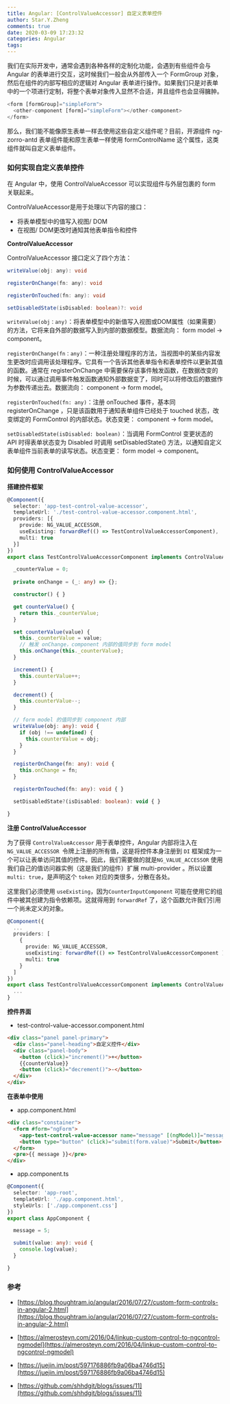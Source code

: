 ```yaml
---
title: Angular: [ControlValueAccessor] 自定义表单控件 
author: Star.Y.Zheng
comments: true
date: 2020-03-09 17:23:32
categories: Angular
tags:
---
```


我们在实际开发中，通常会遇到各种各样的定制化功能，会遇到有些组件会与 Angular 的表单进行交互，这时候我们一般会从外部传入一个 FormGroup 对象，然后在组件的内部写相应的逻辑对 Angular 表单进行操作。如果我们只是对表单中的一个项进行定制，将整个表单对象传入显然不合适，并且组件也会显得臃肿。

<!-- more -->

```ts
<form [formGroup]="simpleForm">                                
  <other-component [form]="simpleForm"></other-component>        
</form>
```
那么，我们能不能像原生表单一样去使用这些自定义组件呢？目前，开源组件 ng-zorro-antd 表单组件能和原生表单一样使用 formControlName 这个属性，这类组件就叫自定义表单组件。

### 如何实现自定义表单控件

在 Angular 中，使用 ControlValueAccessor 可以实现组件与外层包裹的 form 关联起来。

ControlValueAccessor是用于处理以下内容的接口：
- 将表单模型中的值写入视图/ DOM
- 在视图/ DOM更改时通知其他表单指令和控件

**ControlValueAccessor**

ControlValueAccessor 接口定义了四个方法：

```java
writeValue(obj: any): void

registerOnChange(fn: any): void

registerOnTouched(fn: any): void

setDisabledState(isDisabled: boolean)?: void
```
`writeValue(obj：any)`：将表单模型中的新值写入视图或DOM属性（如果需要）的方法，它将来自外部的数据写入到内部的数据模型。数据流向： form model -> component。

`registerOnChange(fn：any)`：一种注册处理程序的方法，当视图中的某些内容发生更改时应调用该处理程序。它具有一个告诉其他表单指令和表单控件以更新其值的函数。通常在 registerOnChange 中需要保存该事件触发函数，在数据改变的时候，可以通过调用事件触发函数通知外部数据变了，同时可以将修改后的数据作为参数传递出去。数据流向： component -> form model。

`registerOnTouched(fn: any)`：注册 onTouched 事件，基本同 registerOnChange ，只是该函数用于通知表单组件已经处于 touched 状态，改变绑定的 FormControl 的内部状态。状态变更： component -> form model。

`setDisabledState(isDisabled: boolean)`：当调用 FormControl 变更状态的 API 时得表单状态变为 Disabled 时调用 setDisabledState() 方法，以通知自定义表单组件当前表单的读写状态。状态变更： form model -> component。

### 如何使用 ControlValueAccessor

**搭建控件框架**  

```ts
@Component({
  selector: 'app-test-control-value-accessor',
  templateUrl: './test-control-value-accessor.component.html',
  providers: [{
    provide: NG_VALUE_ACCESSOR,
    useExisting: forwardRef(() => TestControlValueAccessorComponent),
    multi: true
  }]
})
export class TestControlValueAccessorComponent implements ControlValueAccessor {

  _counterValue = 0;
 
  private onChange = (_: any) => {};

  constructor() { }

  get counterValue() {
    return this._counterValue;
  }

  set counterValue(value) {
    this._counterValue = value;
    // 触发 onChange，component 内部的值同步到 form model
    this.onChange(this._counterValue);
  }

  increment() {
    this.counterValue++;
  }

  decrement() {
    this.counterValue--;
  }

  // form model 的值同步到 component 内部
  writeValue(obj: any): void {
    if (obj !== undefined) {
      this.counterValue = obj;
    }
  }

  registerOnChange(fn: any): void {
    this.onChange = fn;
  }

  registerOnTouched(fn: any): void { }

  setDisabledState?(isDisabled: boolean): void { }

}
```
**注册 ControlValueAccessor**

为了获得 `ControlValueAccessor` 用于表单控件，Angular 内部将注入在`NG_VALUE_ACCESSOR `令牌上注册的所有值，这是将控件本身注册到 `DI` 框架成为一个可以让表单访问其值的控件。因此，我们需要做的就是`NG_VALUE_ACCESSOR` 使用我们自己的值访问器实例（这是我们的组件）扩展 multi-provider 。所以设置 `multi: true`，是声明这个 `token` 对应的类很多，分散在各处。

这里我们必须使用 `useExisting`，因为`CounterInputComponent` 可能在使用它的组件中被其创建为指令依赖项。这就得用到 `forwardRef` 了，这个函数允许我们引用一个尚未定义的对象。

```ts
@Component({
  ...
  providers: [
    { 
      provide: NG_VALUE_ACCESSOR,
      useExisting: forwardRef(() => TestControlValueAccessorComponent ),
      multi: true
    }
  ]
})
export class TestControlValueAccessorComponent implements ControlValueAccessor {
  ...
}
```

**控件界面**

- test-control-value-accessor.component.html

```html
<div class="panel panel-primary">
  <div class="panel-heading">自定义控件</div>
  <div class="panel-body">
    <button (click)="increment()">+</button>
    {{counterValue}}
    <button (click)="decrement()">-</button>
  </div>
</div>
```
**在表单中使用**   

- app.component.html

```html
<div class="constainer">
  <form #form="ngForm">
    <app-test-control-value-accessor name="message" [(ngModel)]="message"></app-test-control-value-accessor>
    <button type="button" (click)="submit(form.value)">Submit</button>
  </form>
  <pre>{{ message }}</pre>
</div>
```
- app.component.ts

```ts
@Component({
  selector: 'app-root',
  templateUrl: './app.component.html',
  styleUrls: ['./app.component.css']
})
export class AppComponent {

  message = 5;

  submit(value: any): void {
    console.log(value);
  }

}
```

### 参考
- [https://blog.thoughtram.io/angular/2016/07/27/custom-form-controls-in-angular-2.html](https://blog.thoughtram.io/angular/2016/07/27/custom-form-controls-in-angular-2.html)

- [https://almerosteyn.com/2016/04/linkup-custom-control-to-ngcontrol-ngmodel](https://almerosteyn.com/2016/04/linkup-custom-control-to-ngcontrol-ngmodel)  

- [https://juejin.im/post/597176886fb9a06ba4746d15](https://juejin.im/post/597176886fb9a06ba4746d15)

- [https://github.com/shhdgit/blogs/issues/11](https://github.com/shhdgit/blogs/issues/11)

